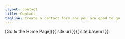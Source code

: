 ```yaml
---
layout: contact
title: Contact
tagline: Create a contact form and you are good to go
---
```


[Go to the Home Page]({{ site.url }}{{ site.baseurl }})
